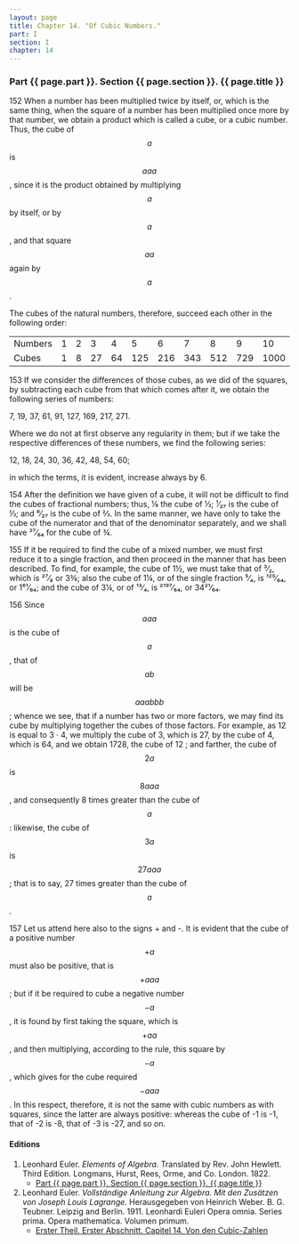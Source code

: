 ```yaml
---
layout: page
title: Chapter 14. "Of Cubic Numbers."
part: I
section: I
chapter: 14
---
```


### Part {{ page.part }}. Section {{ page.section }}. {{ page.title }}

<span class="art">152</span> When a number has been multiplied twice by itself,
or, which is the same thing, when the square of a number
has been multiplied once more by that number, we obtain
a product which is called a cube, or a cubic number. Thus,
the cube of $$a$$ is $$aaa$$, since it is the product obtained by
multiplying $$a$$ by itself, or by $$a$$, and that square $$aa$$ again
by $$a$$.

The cubes of the natural numbers, therefore, succeed
each other in the following order:

<table>
  <tr>
    <td>Numbers</td>
    <td>1</td>
    <td>2</td>
    <td>3</td>
    <td>4</td>
    <td>5</td>
    <td>6</td>
    <td>7</td>
    <td>8</td>
    <td>9</td>
    <td>10</td>
  </tr>
  <tr>
    <td>Cubes</td>
    <td>1</td>
    <td>8</td>
    <td>27</td>
    <td>64</td>
    <td>125</td>
    <td>216</td>
    <td>343</td>
    <td>512</td>
    <td>729</td>
    <td>1000</td>
  </tr>
</table>

<span class="art">153</span> If we consider the differences of those cubes, as we
did of the squares, by subtracting each cube from that
which comes after it, we obtain the following series of
numbers:

7, 19, 37, 61, 91, 127, 169, 217, 271.

Where we do not at first observe any regularity in them;
but if we take the respective differences of these numbers, we
find the following series:

12, 18, 24, 30, 36, 42, 48, 54, 60;

in which the terms, it is evident, increase always by 6.

<span class="art">154</span> After the definition we have given of a cube, it will
not be difficult to find the cubes of fractional numbers;
thus, ⅛ the cube of ½; ¹⁄₂₇ is the cube of ⅓; and ⁸⁄₂₇ is the
cube of ⅔. In the same manner, we have only to take the
cube of the numerator and that of the denominator separately,
and we shall have ²⁷⁄₆₄ for the cube of ¾.

<span class="art">155</span> If it be required to find the cube of a mixed number, we must first reduce
it to a single fraction, and then
proceed in the manner that has been described. To find,
for example, the cube of 1½, we must take that of  ³⁄₂, which
is ²⁷⁄₈ or 3⅜; also the cube of 1¼, or of the single fraction
⁵⁄₄, is ¹²⁵⁄₆₄, or 1⁶¹⁄₆₄; and the cube of 3¼, or of ¹³⁄₄,
is ²¹⁹⁷⁄₆₄, or 34²¹⁄₆₄.

<span class="art">156</span> Since $$aaa$$ is the cube of $$a$$, that of
$$ab$$ will be $$aaabbb$$;
whence we see, that if a number has two or more factors, we
may find its cube by multiplying together the cubes of those
factors. For example, as 12 is equal to 3 · 4, we multiply
the cube of 3, which is 27, by the cube of 4, which is 64,
and we obtain 1728, the cube of 12 ; and farther, the cube
of $$2a$$ is $$8aaa$$, and consequently 8 times greater than the
cube of $$a$$: likewise, the cube of $$3a$$ is $$27aaa$$; that is to say,
27 times greater than the cube of $$a$$.

<span class="art">157</span> Let us attend here also to the signs + and -. It
is evident that the cube of a positive number $$+a$$ must also
be positive, that is $$+aaa$$; but if it be required to cube a
negative number $$-a$$, it is found by first taking the square,
which is $$+aa$$, and then multiplying, according to the rule,
this square by $$-a$$, which gives for the cube required $$-aaa$$.
In this respect, therefore, it is not the same with cubic numbers
as with squares, since the latter are always positive:
whereas the cube of -1 is -1, that of -2 is -8, that of
-3 is -27, and so on.

#### Editions

1. Leonhard Euler. *Elements of Algebra*. Translated by Rev. John Hewlett. Third Edition. Longmans, Hurst, Rees, Orme, and Co. London. 1822.
    - [Part {{ page.part }}. Section {{ page.section }}. {{ page.title }}](/EulerAlgebra/en/I-14.pdf)
2. Leonhard Euler. *Vollständige Anleitung zur Algebra. Mit den Zusätzen von Joseph Louis Lagrange.* Herausgegeben von Heinrich Weber. B. G. Teubner. Leipzig and Berlin. 1911. Leonhardi Euleri Opera omnia. Series prima. Opera mathematica. Volumen primum.
    - [Erster Theil. Erster Abschnitt. Capitel 14. Von den Cubic-Zahlen](/EulerAlgebra/de/I-I-14.pdf)